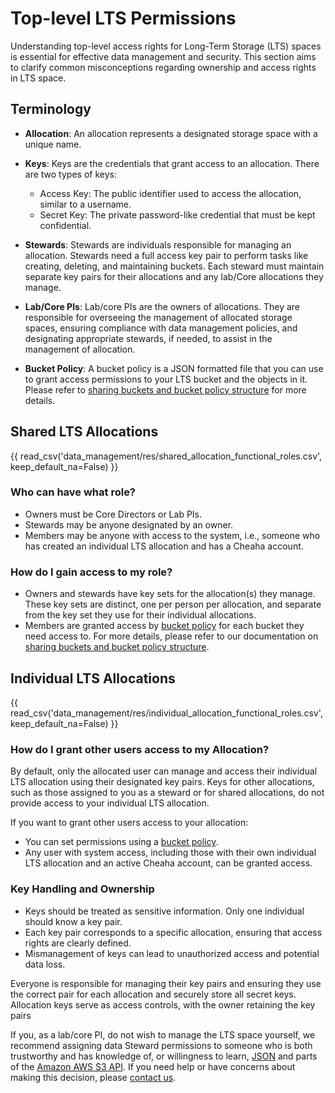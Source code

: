 
# Top-level LTS Permissions

Understanding top-level access rights for Long-Term Storage (LTS) spaces is essential for effective data management and security. This section aims to clarify common misconceptions regarding ownership and access rights in LTS space.

## Terminology

- **Allocation**: An allocation represents a designated storage space with a unique name.
- **Keys**: Keys are the credentials that grant access to an allocation. There are two types of keys:

    - Access Key: The public identifier used to access the allocation, similar to a username.
    - Secret Key: The private password-like credential that must be kept confidential.

- **Stewards**: Stewards are individuals responsible for managing an allocation. Stewards need a full access key pair to perform tasks like creating, deleting, and maintaining buckets. Each steward must maintain separate key pairs for their allocations and any lab/Core allocations they manage.
- **Lab/Core PIs**: Lab/core PIs are the owners of allocations. They are responsible for overseeing the management of allocated storage spaces, ensuring compliance with data management policies, and designating appropriate stewards, if needed, to assist in the management of allocation.
- **Bucket Policy**: A bucket policy is a JSON formatted file that you can use to grant access permissions to your LTS bucket and the objects in it. Please refer to [sharing buckets and bucket policy structure](../lts/policies.md#sharing-buckets) for more details.

## Shared LTS Allocations

{{ read_csv('data_management/res/shared_allocation_functional_roles.csv', keep_default_na=False) }}

### Who can have what role?

- Owners must be Core Directors or Lab PIs.
- Stewards may be anyone designated by an owner.
- Members may be anyone with access to the system, i.e., someone who has created an individual LTS allocation and has a Cheaha account.

### How do I gain access to my role?

- Owners and stewards have key sets for the allocation(s) they manage. These key sets are distinct, one per person per allocation, and separate from the key set they use for their individual allocations.
- Members are granted access by [bucket policy](https://docs.aws.amazon.com/AmazonS3/latest/userguide/bucket-policies.html) for each bucket they need access to.  For more details, please refer to our documentation on [sharing buckets and bucket policy structure](../lts/policies.md#sharing-buckets).

## Individual LTS Allocations

{{ read_csv('data_management/res/individual_allocation_functional_roles.csv', keep_default_na=False) }}

### How do I grant other users access to my Allocation?

By default, only the allocated user can manage and access their individual LTS allocation using their designated key pairs. Keys for other allocations, such as those assigned to you as a steward or for shared allocations, do not provide access to your individual LTS allocation.

If you want to grant other users access to your allocation:

- You can set permissions using a [bucket policy](../lts/policies.md#sharing-buckets).
- Any user with system access, including those with their own individual LTS allocation and an active Cheaha account, can be granted access.

### Key Handling and Ownership

- Keys should be treated as sensitive information. Only one individual should know a key pair.
- Each key pair corresponds to a specific allocation, ensuring that access rights are clearly defined.
- Mismanagement of keys can lead to unauthorized access and potential data loss.

Everyone is responsible for managing their key pairs and ensuring they use the correct pair for each allocation and securely store all secret keys. Allocation keys serve as access controls, with the owner retaining the key pairs

If you, as a lab/core PI, do not wish to manage the LTS space yourself, we recommend assigning data Steward permissions to someone who is both trustworthy and has knowledge of, or willingness to learn, [JSON](https://docs.fileformat.com/web/json/#google_vignette) and parts of the [Amazon AWS S3 API](https://docs.aws.amazon.com/AmazonS3/latest/API/Type_API_Reference.html). If you need help or have concerns about making this decision, please [contact us](../../index.md#how-to-contact-us).

